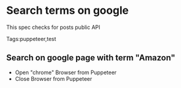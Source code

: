 # Search terms on google
This spec checks for posts public API

Tags:puppeteer,test

## Search on google page with term "Amazon"
* Open "chrome" Browser from Puppeteer
* Close Browser from Puppeteer